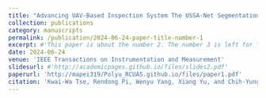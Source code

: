 ```yaml
---
title: "Advancing UAV-Based Inspection System The USSA-Net Segmentation Approach to Crack Quantification"
collection: publications
category: manuscripts
permalink: /publication/2024-06-24-paper-title-number-1
excerpt: #'This paper is about the number 2. The number 3 is left for future work.'
date: 2024-06-24
venue: 'IEEE Transactions on Instrumentation and Measurement'
slidesurl: #'http://academicpages.github.io/files/slides2.pdf'
paperurl: 'http://mapei319/Polyu_RCUAS.github.io/files/paper1.pdf'
citation: 'Kwai-Wa Tse, Rendong Pi, Wenyu Yang, Xiang Yu, and Chih-Yung Wen. (2024). &quot;Advancing UAV-Based Inspection System The USSA-Net Segmentation Approach to Crack Quantification.&quot; <i>IEEE Transactions on Instrumentation and Measurement</i>. 73：1-14.'
---
```


